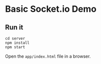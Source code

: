 # Basic Socket.io Demo

## Run it

```
cd server
npm install
npm start
```

Open the `app/index.html` file in a browser. 